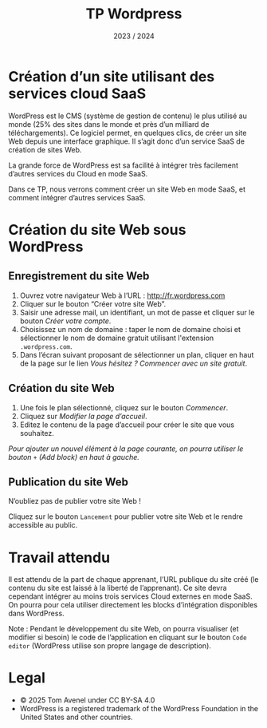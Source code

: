 ﻿---
title: TP Wordpress
date: 2023 / 2024
tags:
- cloud
---

# Création d’un site utilisant des services cloud SaaS

WordPress est le CMS (système de gestion de contenu) le plus utilisé au monde (25% des sites dans le monde et près d’un milliard de téléchargements). Ce logiciel permet, en quelques clics, de créer un site Web depuis une interface graphique. Il s’agit donc d’un service SaaS de création de sites Web.

La grande force de WordPress est sa facilité à intégrer très facilement d’autres services du Cloud en mode SaaS.

Dans ce TP, nous verrons comment créer un site Web en mode SaaS, et comment intégrer d’autres services SaaS.

# Création du site Web sous WordPress

## Enregistrement du site Web

1. Ouvrez votre navigateur Web à l’URL : <http://fr.wordpress.com>
1. Cliquer sur le bouton “Créer votre site Web”.
1. Saisir une adresse mail, un identifiant, un mot de passe et cliquer sur le bouton _Créer votre compte_.
1. Choisissez un nom de domaine : taper le nom de domaine choisi et sélectionner le nom de domaine gratuit utilisant l'extension `.wordpress.com`.
1. Dans l’écran suivant proposant de sélectionner un plan, cliquer en haut de la page sur le lien _Vous hésitez ? Commencer avec un site gratuit_.

## Création du site Web

1. Une fois le plan sélectionné, cliquez sur le bouton _Commencer_.
1. Cliquez sur _Modifier la page d’accueil_.
1. Editez le contenu de la page d’accueil pour créer le site que vous souhaitez.

*Pour ajouter un nouvel élément à la page courante, on pourra utiliser le bouton `+` (Add block) en haut à gauche.*

## Publication du site Web

N’oubliez pas de publier votre site Web !

Cliquez sur le bouton `Lancement` pour publier votre site Web et le rendre accessible au public.

# Travail attendu

Il est attendu de la part de chaque apprenant, l’URL publique du site créé (le contenu du site est laissé à la liberté de l’apprenant). Ce site devra cependant intégrer au moins trois services Cloud externes en mode SaaS. On pourra pour cela utiliser directement les blocks d’intégration disponibles dans WordPress.

Note : Pendant le développement du site Web, on pourra visualiser (et modifier si besoin) le code de l’application en cliquant sur le bouton `Code editor` (WordPress utilise son propre langage de description).

# Legal

- © 2025 Tom Avenel under CC  BY-SA 4.0
- WordPress is a registered trademark of the WordPress Foundation in the United States and other countries.

